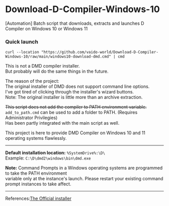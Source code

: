 # Download-D-Compiler-Windows-10
[Automation] Batch script that downloads, extracts and launches D Compiler on Windows 10 or Windows 11

### Quick launch 
`curl --location "https://github.com/vaido-world/Download-D-Compiler-Windows-10/raw/main/windows10-download-dmd.cmd" | cmd`

This is not a DMD compiler installer.  
But probably will do the same things in the future.  

The reason of the project:  
The original installer of DMD does not support command line options.     
I've got tired of clicking through the installer's wizard buttons.  
Note: The original installer is little more than an archive extraction.  


~~This script does not add the compiler to PATH environment variable.~~  
`add_to_path.cmd` can be used to add a folder to PATH.  (Requires Administrator Privilegies)  
Has been partly integrated with the main script as well.  

This project is here to provide DMD Compiler on Windows 10 and 11 operating systems flawlessly.  

---

**Default installation location:** `%SystemDrive%:\D\`  
Example: `C:\D\dmd2\windows\bin\dmd.exe`

**Note:** Command Prompts in a Windows operating systems are programmed to take the PATH environment  
variable only at the instance's launch. Please restart your existing command prompt instances to take affect.



---
References:[The Official installer](https://github.com/dlang/installer/blob/7b71542a59b6ae095fc867d4e6eb5e8b6a04573a/windows/EnvVarUpdate.nsh)

